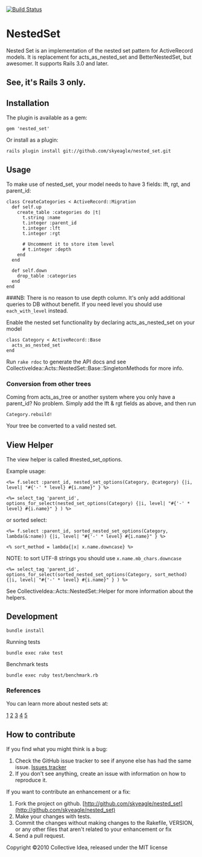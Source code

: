 [![Build Status](https://secure.travis-ci.org/skyeagle/nested_set.png)](http://travis-ci.org/skyeagle/nested_set)

# NestedSet

Nested Set is an implementation of the nested set pattern for ActiveRecord models. It is replacement for acts_as_nested_set and BetterNestedSet, but awesomer. It supports Rails 3.0 and later.

## See, it's Rails 3 only.

## Installation

The plugin is available as a gem:

    gem 'nested_set'

Or install as a plugin:

    rails plugin install git://github.com/skyeagle/nested_set.git

## Usage

To make use of nested_set, your model needs to have 3 fields: lft, rgt, and parent_id:

    class CreateCategories < ActiveRecord::Migration
      def self.up
        create_table :categories do |t|
          t.string :name
          t.integer :parent_id
          t.integer :lft
          t.integer :rgt

          # Uncomment it to store item level
          # t.integer :depth
        end
      end

      def self.down
        drop_table :categories
      end
    end

###NB: There is no reason to use depth column. It's only add additional queries to DB without benefit. If you need level you should use `each_with_level` instead.

Enable the nested set functionality by declaring acts_as_nested_set on your model

    class Category < ActiveRecord::Base
      acts_as_nested_set
    end

Run `rake rdoc` to generate the API docs and see CollectiveIdea::Acts::NestedSet::Base::SingletonMethods for more info.

### Conversion from other trees

Coming from acts_as_tree or another system where you only have a parent_id? No problem. Simply add the lft & rgt fields as above, and then run

    Category.rebuild!

Your tree be converted to a valid nested set.

## View Helper

The view helper is called #nested_set_options. 

Example usage:

    <%= f.select :parent_id, nested_set_options(Category, @category) {|i, level| "#{'-' * level} #{i.name}" } %>

    <%= select_tag 'parent_id', options_for_select(nested_set_options(Category) {|i, level| "#{'-' * level} #{i.name}" } ) %>

or sorted select:

    <%= f.select :parent_id, sorted_nested_set_options(Category, lambda(&:name)) {|i, level| "#{'-' * level} #{i.name}" } %>

    <% sort_method = lambda{|x| x.name.downcase} %>

NOTE: to sort UTF-8 strings you should use `x.name.mb_chars.downcase`

    <%= select_tag 'parent_id', options_for_select(sorted_nested_set_options(Category, sort_method){|i, level| "#{'-' * level} #{i.name}" } ) %>

See CollectiveIdea::Acts::NestedSet::Helper for more information about the helpers.

## Development

    bundle install

Running tests

    bundle exec rake test

Benchmark tests

    bundle exec ruby test/benchmark.rb

### References

You can learn more about nested sets at:

  [1](http://en.wikipedia.org/wiki/Nested_set_model)
  [2](http://www.ibase.ru/devinfo/DBMSTrees/9603d06.html)
  [3](http://threebit.net/tutorials/nestedset/tutorial1.html)
  [4](http://rdoc.info/github/rails/acts_as_nested_set/master/ActiveRecord/Acts/NestedSet/ClassMethods)
  [5](http://agilewebdevelopment.com/plugins/betternestedset)

## How to contribute

If you find what you might think is a bug:

1. Check the GitHub issue tracker to see if anyone else has had the same issue.
   [Issues tracker](http://github.com/skyeagle/nested_set/issues)
2. If you don't see anything, create an issue with information on how to reproduce it.

If you want to contribute an enhancement or a fix:

1. Fork the project on github. [http://github.com/skyeagle/nested_set](http://github.com/skyeagle/nested_set)
2. Make your changes with tests.
3. Commit the changes without making changes to the Rakefile, VERSION, or any other files that aren't related to your enhancement or fix
4. Send a pull request.

Copyright ©2010 Collective Idea, released under the MIT license
